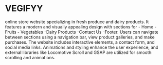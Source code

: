 # VEGIFYY
online store website specializing in fresh produce and dairy products. It features a modern and visually appealing design with sections for - Home  -Fruits - Vegetables -Dairy Products -Contact Us -Footer. Users can navigate between sections using a navigation bar, view product galleries, and make purchases. The website includes interactive elements, a contact form, and social media links. Animations and styling enhance the user experience, and external libraries like Locomotive Scroll and GSAP are utilized for smooth scrolling and animations.

